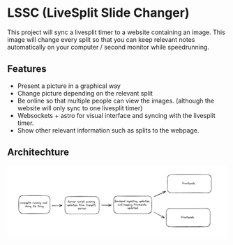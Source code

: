 # LSSC (LiveSplit Slide Changer)

This project will sync a livesplit timer to a website containing an image. This image will change every split so that you can keep relevant notes automatically on your computer / second monitor while speedrunning.

## Features

- Present a picture in a graphical way
- Change picture depending on the relevant split
- Be online so that multiple people can view the images. (although the website will only sync to one livesplit timer)
- Websockets + astro for visual interface and syncing with the livesplit timer.
- Show other relevant information such as splits to the webpage.

## Architechture

![alt text](image.png)
